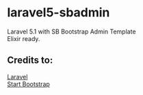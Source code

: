 # laravel5-sbadmin
Laravel 5.1 with SB Bootstrap Admin Template <br>
Elixir ready.

<h2>Credits to:</h2> 
<a href="http://laravel.com">Laravel</a> <br>
<a href="http://startbootstrap.com/template-overviews/sb-admin-2/">Start Bootstrap</a>
